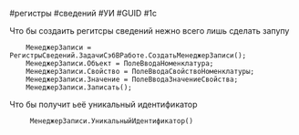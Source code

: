 #регистры #сведений #УИ #GUID #1с


Что бы создаить регитсры сведений нежно всего лишь сделать запупу
```
	МенеджерЗаписи = РегистрыСведений.ЗадачиСэбВРаботе.СоздатьМенеджерЗаписи();
	МенеджерЗаписи.Объект = ПолеВводаНоменклатура;
	МенеджерЗаписи.Свойство = ПолеВводаСвойствоНоменклатуры;
	МенеджерЗаписи.Значение = ПолеВводаЗначениеСвойства;
	МенеджерЗаписи.Записать();

```

Что бы получит ьеё уникальный идентификатор
```
	 МенеджерЗаписи.УникальныйИдентификатор()
```